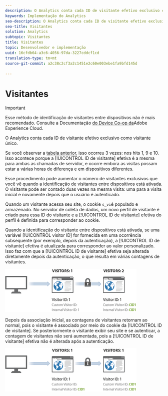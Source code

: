 ```yaml
---
description: O Analytics conta cada ID de visitante efetivo exclusivo como visitante único.
keywords: Implementação do Analytics
seo-description: O Analytics conta cada ID de visitante efetivo exclusivo como visitante único.
seo-title: Visitantes
solution: Analytics
subtopic: Visitantes
title: Visitantes
topic: Desenvolvedor e implementação
uuid: 16cfdb64-a3c6-4056-97da-3227cddcf1cd
translation-type: tm+mt
source-git-commit: a2c38c2cf3a2c1451e2c60e003ebe1fa9bfd145d

---
```



# Visitantes

>[!IMPORTANT]
>
>Esse método de identificação de visitantes entre dispositivos não é mais recomendado. Consulte a Documentação [do Device Co-op da](https://marketing.adobe.com/resources/help/en_US/mcdc/)Adobe Experience Cloud.

O Analytics conta cada ID de visitante efetivo exclusivo como visitante único.

Se você observar a [tabela anterior](../../../implement/js-implementation/xdevice-visid/visit-example.md#concept_E3B32B8E539F4FDC8E3FA872328B87BA), isso ocorreu 3 vezes: nos hits 1, 9 e 10. Isso acontece porque a [!UICONTROL ID de visitante] efetiva é a mesma para ambas as chamadas de servidor, e ocorre embora as visitas possam estar a várias horas de diferença e em dispositivos diferentes.

Esse procedimento pode aumentar o número de visitantes exclusivos que você vê quando a identificação de visitantes entre dispositivos está ativada. O visitante pode ser contado duas vezes na mesma visita: uma para a visita inicial e novamente depois que o usuário é autenticado.

Quando um visitante acessa seu site, o cookie `s_vi`é populado e armazenado. No servidor de coleta de dados, um novo perfil de visitante é criado para essa ID do visitante e a [!UICONTROL ID de visitante] efetiva do perfil é definida para corresponder ao cookie.

Quando a identificação do visitante entre dispositivos está ativada, se uma variável [!UICONTROL visitor ID] for fornecida em uma ocorrência subsequente (por exemplo, depois da autenticação), a [!UICONTROL ID de visitante] efetiva é atualizada para corresponder ao valor personalizado. Isso faz com que a [!UICONTROL ID de visitante] efetiva seja alterada diretamente depois da autenticação, o que resulta em várias contagens de visitantes.

![](assets/visitors.png)

Depois da associação inicial, as contagens de visitantes retornam ao normal, pois o visitante é associado por meio do cookie da [!UICONTROL ID de visitante]. Se posteriormente o visitante exibir seu site e se autenticar, a contagem de visitantes não será aumentada, pois a [!UICONTROL ID de visitante] efetiva não é alterada após a autenticação.

![](assets/visitors_2.png)

